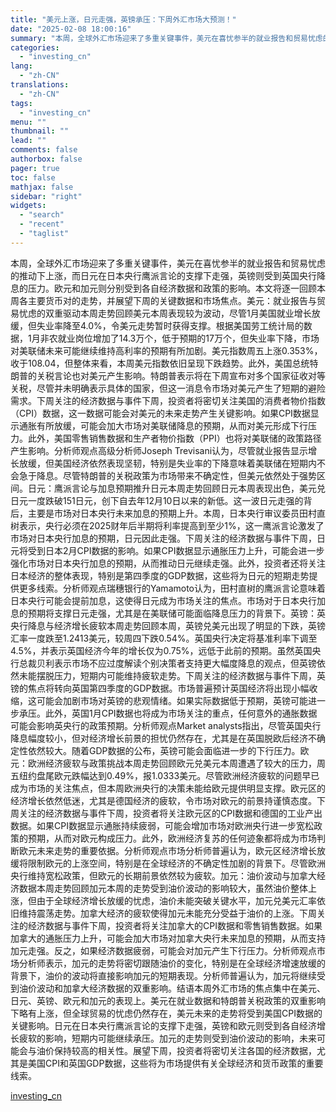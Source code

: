```yaml
---
title: "美元上涨，日元走强，英镑承压：下周外汇市场大预测！"
date: "2025-02-08 18:00:16"
summary: "本周，全球外汇市场迎来了多重关键事件，美元在喜忧参半的就业报告和贸易忧虑的推动下上涨，而日元在日本央..."
categories:
  - "investing_cn"
lang:
  - "zh-CN"
translations:
  - "zh-CN"
tags:
  - "investing_cn"
menu: ""
thumbnail: ""
lead: ""
comments: false
authorbox: false
pager: true
toc: false
mathjax: false
sidebar: "right"
widgets:
  - "search"
  - "recent"
  - "taglist"
---
```


本周，全球外汇市场迎来了多重关键事件，美元在喜忧参半的就业报告和贸易忧虑的推动下上涨，而日元在日本央行鹰派言论的支撑下走强，英镑则受到英国央行降息的压力。欧元和加元则分别受到各自经济数据和政策的影响。本文将逐一回顾本周各主要货币对的走势，并展望下周的关键数据和市场焦点。美元：就业报告与贸易忧虑的双重驱动本周走势回顾美元本周表现较为波动，尽管1月美国就业增长放缓，但失业率降至4.0%，令美元走势暂时获得支撑。根据美国劳工统计局的数据，1月非农就业岗位增加了14.3万个，低于预期的17万个，但失业率下降，市场对美联储未来可能继续维持高利率的预期有所加剧。美元指数周五上涨0.353%，收于108.04，但整体来看，本周美元指数依旧呈现下跌趋势。此外，美国总统特朗普的关税言论也对美元产生影响。特朗普表示将在下周宣布对多个国家征收对等关税，尽管并未明确表示具体的国家，但这一消息令市场对美元产生了短期的避险需求。下周关注的经济数据与事件下周，投资者将密切关注美国的消费者物价指数（CPI）数据，这一数据可能会对美元的未来走势产生关键影响。如果CPI数据显示通胀有所放缓，可能会加大市场对美联储降息的预期，从而对美元形成下行压力。此外，美国零售销售数据和生产者物价指数（PPI）也将对美联储的政策路径产生影响。分析师观点高级分析师Joseph Trevisani认为，尽管就业报告显示增长放缓，但美国经济依然表现坚韧，特别是失业率的下降意味着美联储在短期内不会急于降息。尽管特朗普的关税政策为市场带来不确定性，但美元依然处于强势区间。日元：鹰派言论与加息预期推升日元本周走势回顾日元本周表现出色，美元兑日元一度跌破151日元，创下自去年12月10日以来的新低。这一波日元走强的背后，主要是市场对日本央行未来加息的预期上升。本周，日本央行审议委员田村直树表示，央行必须在2025财年后半期将利率提高到至少1%，这一鹰派言论激发了市场对日本央行加息的预期，日元因此走强。下周关注的经济数据与事件下周，日元将受到日本2月CPI数据的影响。如果CPI数据显示通胀压力上升，可能会进一步强化市场对日本央行加息的预期，从而推动日元继续走强。此外，投资者还将关注日本经济的整体表现，特别是第四季度的GDP数据，这些将为日元的短期走势提供更多线索。分析师观点瑞穗银行的Yamamoto认为，田村直树的鹰派言论意味着日本央行可能会提前加息，这使得日元成为市场关注的焦点。市场对于日本央行加息的预期将支撑日元走强，尤其是在美联储可能面临降息压力的背景下。英镑：英央行降息与经济增长疲软本周走势回顾本周，英镑兑美元出现了明显的下跌，英镑汇率一度跌至1.2413美元，较周四下跌0.54%。英国央行决定将基准利率下调至4.5%，并表示英国经济今年的增长仅为0.75%，远低于此前的预期。虽然英国央行总裁贝利表示市场不应过度解读个别决策者支持更大幅度降息的观点，但英镑依然未能摆脱压力，短期内可能维持疲软走势。下周关注的经济数据与事件下周，英镑的焦点将转向英国第四季度的GDP数据。市场普遍预计英国经济将出现小幅收缩，这可能会加剧市场对英镑的悲观情绪。如果实际数据低于预期，英镑可能进一步承压。此外，英国1月CPI数据也将成为市场关注的重点，任何意外的通胀数据可能会影响英央行的政策预期。分析师观点Market analysts指出，尽管英国央行降息幅度较小，但对经济增长前景的担忧仍然存在，尤其是在英国脱欧后经济不确定性依然较大。随着GDP数据的公布，英镑可能会面临进一步的下行压力。欧元：欧洲经济疲软与政策挑战本周走势回顾欧元兑美元本周遭遇了较大的压力，周五纽约盘尾欧元跌幅达到0.49%，报1.0333美元。尽管欧洲经济疲软的问题早已成为市场的关注焦点，但本周欧洲央行的决策未能给欧元提供明显支撑。欧元区的经济增长依然低迷，尤其是德国经济的疲软，令市场对欧元的前景持谨慎态度。下周关注的经济数据与事件下周，投资者将关注欧元区的CPI数据和德国的工业产出数据。如果CPI数据显示通胀持续疲弱，可能会增加市场对欧洲央行进一步宽松政策的预期，从而对欧元构成压力。此外，欧洲经济复苏的任何迹象都将成为市场判断欧元未来走势的重要依据。分析师观点市场分析师普遍认为，欧元区经济增长放缓将限制欧元的上涨空间，特别是在全球经济的不确定性加剧的背景下。尽管欧洲央行维持宽松政策，但欧元的长期前景依然较为疲软。加元：油价波动与加拿大经济数据本周走势回顾加元本周的走势受到油价波动的影响较大，虽然油价整体上涨，但由于全球经济增长放缓的忧虑，油价未能突破关键水平，加元兑美元汇率依旧维持震荡走势。加拿大经济的疲软使得加元未能充分受益于油价的上涨。下周关注的经济数据与事件下周，投资者将关注加拿大的CPI数据和零售销售数据。如果加拿大的通胀压力上升，可能会加大市场对加拿大央行未来加息的预期，从而支持加元走强。反之，如果经济数据疲弱，可能会对加元产生下行压力。分析师观点市场分析师表示，加元的走势将密切跟随油价的变化，特别是在全球经济增速放缓的背景下，油价的波动将直接影响加元的短期表现。分析师普遍认为，加元将继续受到油价波动和加拿大经济数据的双重影响。结语本周外汇市场的焦点集中在美元、日元、英镑、欧元和加元的表现上。美元在就业数据和特朗普关税政策的双重影响下略有上涨，但全球贸易的忧虑仍然存在，美元未来的走势将受到美国CPI数据的关键影响。日元在日本央行鹰派言论的支撑下走强，英镑和欧元则受到各自经济增长疲软的影响，短期内可能继续承压。加元的走势则受到油价波动的影响，未来可能会与油价保持较高的相关性。展望下周，投资者将密切关注各国的经济数据，尤其是美国CPI和英国GDP数据，这些将为市场提供有关全球经济和货币政策的重要线索。

[investing_cn](https://cn.investing.com/news/forex-news/article-2663262)
